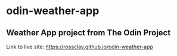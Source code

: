 # odin-weather-app

## Weather App project from The Odin Project

Link to live site: <https://rossclay.github.io/odin-weather-app>
